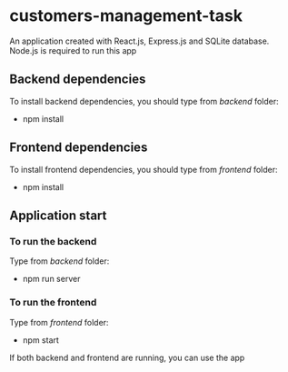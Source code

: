 # customers-management-task


An application created with React.js, Express.js and SQLite database. Node.js is required to run this app

## Backend dependencies
To install backend dependencies, you should type from *backend* folder:
- npm install

## Frontend dependencies
To install frontend dependencies, you should type from *frontend* folder:
- npm install

## Application start

### To run the backend
Type from *backend* folder:
- npm run server

### To run the frontend
Type from *frontend* folder:
- npm start

If both backend and frontend are running, you can use the app


